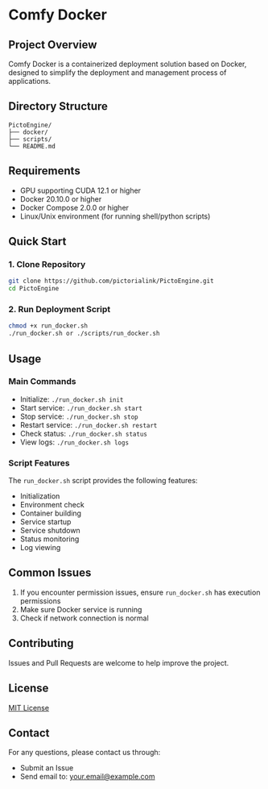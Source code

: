 # Comfy Docker

## Project Overview
Comfy Docker is a containerized deployment solution based on Docker, designed to simplify the deployment and management process of applications.

## Directory Structure
```
PictoEngine/
├── docker/
├── scripts/
└── README.md
```

## Requirements
- GPU supporting CUDA 12.1 or higher
- Docker 20.10.0 or higher
- Docker Compose 2.0.0 or higher
- Linux/Unix environment (for running shell/python scripts)

## Quick Start

### 1. Clone Repository
```bash
git clone https://github.com/pictorialink/PictoEngine.git
cd PictoEngine
```

### 2. Run Deployment Script
```bash
chmod +x run_docker.sh
./run_docker.sh or ./scripts/run_docker.sh
```

## Usage

### Main Commands
- Initialize: `./run_docker.sh init`
- Start service: `./run_docker.sh start`
- Stop service: `./run_docker.sh stop`
- Restart service: `./run_docker.sh restart`
- Check status: `./run_docker.sh status`
- View logs: `./run_docker.sh logs`

### Script Features
The `run_docker.sh` script provides the following features:
- Initialization
- Environment check
- Container building
- Service startup
- Service shutdown
- Status monitoring
- Log viewing

## Common Issues
1. If you encounter permission issues, ensure `run_docker.sh` has execution permissions
2. Make sure Docker service is running
3. Check if network connection is normal

## Contributing
Issues and Pull Requests are welcome to help improve the project.

## License
[MIT License](LICENSE)

## Contact
For any questions, please contact us through:
- Submit an Issue
- Send email to: your.email@example.com 

